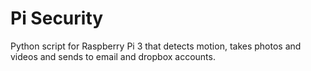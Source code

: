 # Pi Security
Python script for Raspberry Pi 3 that detects motion, takes photos and videos and sends to email and dropbox accounts.
